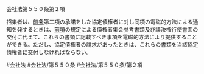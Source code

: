 会社法第５５０条第２項

招集者は、[前条](会社法＿＿＿＿第５４９条第１項)第二項の承諾をした協定債権者に対し同項の電磁的方法による通知を発するときは、[前項](会社法＿＿＿＿第５５０条第１項)の規定による債権者集会参考書類及び議決権行使書面の交付に代えて、これらの書類に記載すべき事項を電磁的方法により提供することができる。ただし、協定債権者の請求があったときは、これらの書類を当該協定債権者に交付しなければならない。

#会社法
#会社法/第５５０条
#会社法/第５５０条/第２項
